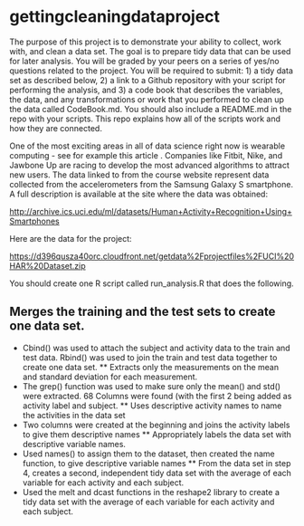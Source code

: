 gettingcleaningdataproject
==========================

The purpose of this project is to demonstrate your ability to collect, work with, and clean a data set. The goal is to prepare tidy data that can be used for later analysis. You will be graded by your peers on a series of yes/no questions related to the project. You will be required to submit: 1) a tidy data set as described below, 2) a link to a Github repository with your script for performing the analysis, and 3) a code book that describes the variables, the data, and any transformations or work that you performed to clean up the data called CodeBook.md. You should also include a README.md in the repo with your scripts. This repo explains how all of the scripts work and how they are connected.

One of the most exciting areas in all of data science right now is wearable computing - see for example this article . Companies like Fitbit, Nike, and Jawbone Up are racing to develop the most advanced algorithms to attract new users. The data linked to from the course website represent data collected from the accelerometers from the Samsung Galaxy S smartphone. A full description is available at the site where the data was obtained:

http://archive.ics.uci.edu/ml/datasets/Human+Activity+Recognition+Using+Smartphones

Here are the data for the project:

https://d396qusza40orc.cloudfront.net/getdata%2Fprojectfiles%2FUCI%20HAR%20Dataset.zip

You should create one R script called run_analysis.R that does the following.

## Merges the training and the test sets to create one data set.
- Cbind() was used to attach the subject and activity data to the train and test data. Rbind() was used to join the train and test data together to create one data set.
** Extracts only the measurements on the mean and standard deviation for each measurement.
- The grep() function was used to make sure only the mean() and std() were extracted. 68 Columns were found (with the first 2 being added as activity label and subject.
** Uses descriptive activity names to name the activities in the data set
- Two columns were created at the beginning and joins the activity labels to give them descriptive names
** Appropriately labels the data set with descriptive variable names.
- Used names() to assign them to the dataset, then created the name function, to give descriptive variable names
** From the data set in step 4, creates a second, independent tidy data set with the average of each variable for each activity and each subject.
- Used the melt and dcast functions in the reshape2 library to create a tidy data set with the average of each variable for each activity and each subject.
